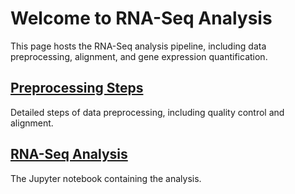# Welcome to RNA-Seq Analysis

This page hosts the RNA-Seq analysis pipeline, including data preprocessing, alignment, and gene expression quantification.

## [Preprocessing Steps](scripts/preprocessing.md)
Detailed steps of data preprocessing, including quality control and alignment.

## [RNA-Seq Analysis](scripts/count_anlaysis.md)
The Jupyter notebook containing the analysis.
